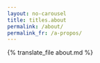 ```yaml
---
layout: no-carousel
title: titles.about
permalink: /about/
permalink_fr: /a-propos/
---
```


{% translate_file about.md %}
